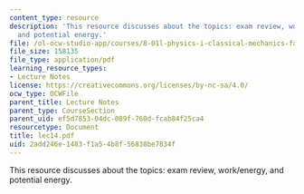 ```yaml
---
content_type: resource
description: 'This resource discusses about the topics: exam review, work/energy,
  and potential energy.'
file: /ol-ocw-studio-app/courses/8-01l-physics-i-classical-mechanics-fall-2005/2add246e1483f1a54b8f56838be7834f_lec14.pdf
file_size: 158135
file_type: application/pdf
learning_resource_types:
- Lecture Notes
license: https://creativecommons.org/licenses/by-nc-sa/4.0/
ocw_type: OCWFile
parent_title: Lecture Notes
parent_type: CourseSection
parent_uid: ef5d7853-04dc-089f-760d-fcab84f25ca4
resourcetype: Document
title: lec14.pdf
uid: 2add246e-1483-f1a5-4b8f-56838be7834f
---
```

This resource discusses about the topics: exam review, work/energy, and potential energy.